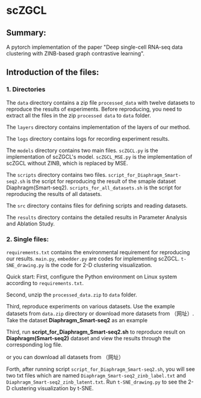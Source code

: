 # scZGCL
## Summary:
A pytorch implementation of the paper "Deep single-cell RNA-seq data clustering with ZINB-based graph contrastive learning".

## Introduction of the files:
### 1. Directories
The `data` directory contains a zip file `processed_data` with twelve datasets to reproduce the results of experiments. Before reproducing, you need to extract all the files in the zip `processed data` to `data` folder.

The `layers` directory contains implementation of the layers of our method.

The `logs` directory contains logs for recording experiment results.

The `models` directory contains two main files. `scZGCL.py` is the implementation of scZGCL's model. `scZGCL_MSE.py` is the implementation of scZGCL without ZINB, which is replaced by MSE.

The `scripts` directory contains two files. `script_for_Diaphragm_Smart-seq2.sh` is the script for reproducing the result of the smaple dataset Diaphragm(Smart-seq2). `scripts_for_all_datasets.sh` is the script for reproducing the results of all datasets.

The `src` directory contains files for defining scripts and reading datasets.

The `results` directory contains the detailed results in Parameter Analysis and Ablation Study.

### 2. Single files:
`requirements.txt` contains the environmental requirement for reproducing our results. 
`main.py`, `embedder.py` are codes for implementing scZGCL.
`t-SNE_drawing.py` is the code for 2-D clustering visualization.

Quick start:
First, configure the Python environment on Linux system according to `requirements.txt`.

Second, unzip the `processed_data.zip` to `data` folder.

Third, reproduce experiments on various datasets. Use the example datasets from `data.zip` directory or download more datasets from （网址）. Take the dataset **Diaphragm_Smart-seq2** as an example

Third, run **script_for_Diaphragm_Smart-seq2.sh** to reproduce result on **Diaphragm(Smart-seq2)** dataset and view the results through the corresponding log file.

or you can download all datasets from （网址）

Forth, after running script `script_for_Diaphragm_Smart-seq2.sh`, you will see two txt files which are named `Diaphragm_Smart-seq2_zinb_label.txt` and `Diaphragm_Smart-seq2_zinb_latent.txt`. Run `t-SNE_drawing.py` to see the 2-D clustering visualization by t-SNE.

